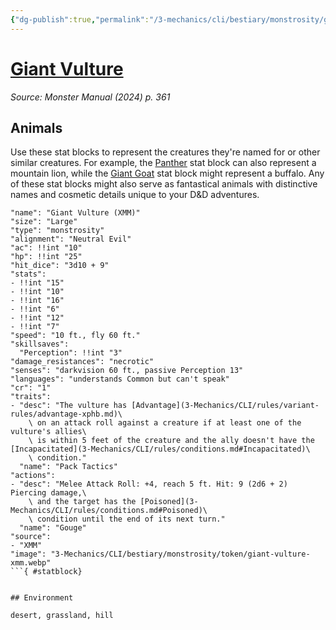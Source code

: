```yaml
---
{"dg-publish":true,"permalink":"/3-mechanics/cli/bestiary/monstrosity/giant-vulture-xmm/","tags":["ttrpg-cli/compendium/src/5e/xmm","ttrpg-cli/monster/cr/1","ttrpg-cli/monster/environment/desert","ttrpg-cli/monster/environment/grassland","ttrpg-cli/monster/environment/hill","ttrpg-cli/monster/size/large","ttrpg-cli/monster/type/monstrosity"],"noteIcon":""}
---
```


# [Giant Vulture](3-Mechanics\CLI\bestiary\monstrosity/giant-vulture-xmm.md)
*Source: Monster Manual (2024) p. 361*  

## Animals

Use these stat blocks to represent the creatures they're named for or other similar creatures. For example, the [Panther](3-Mechanics/CLI/bestiary/beast/panther-xmm.md) stat block can also represent a mountain lion, while the [Giant Goat](3-Mechanics/CLI/bestiary/beast/giant-goat-xmm.md) stat block might represent a buffalo. Any of these stat blocks might also serve as fantastical animals with distinctive names and cosmetic details unique to your D&D adventures.

```statblock
"name": "Giant Vulture (XMM)"
"size": "Large"
"type": "monstrosity"
"alignment": "Neutral Evil"
"ac": !!int "10"
"hp": !!int "25"
"hit_dice": "3d10 + 9"
"stats":
- !!int "15"
- !!int "10"
- !!int "16"
- !!int "6"
- !!int "12"
- !!int "7"
"speed": "10 ft., fly 60 ft."
"skillsaves":
  "Perception": !!int "3"
"damage_resistances": "necrotic"
"senses": "darkvision 60 ft., passive Perception 13"
"languages": "understands Common but can't speak"
"cr": "1"
"traits":
- "desc": "The vulture has [Advantage](3-Mechanics/CLI/rules/variant-rules/advantage-xphb.md)\
    \ on an attack roll against a creature if at least one of the vulture's allies\
    \ is within 5 feet of the creature and the ally doesn't have the [Incapacitated](3-Mechanics/CLI/rules/conditions.md#Incapacitated)\
    \ condition."
  "name": "Pack Tactics"
"actions":
- "desc": "Melee Attack Roll: +4, reach 5 ft. Hit: 9 (2d6 + 2) Piercing damage,\
    \ and the target has the [Poisoned](3-Mechanics/CLI/rules/conditions.md#Poisoned)\
    \ condition until the end of its next turn."
  "name": "Gouge"
"source":
- "XMM"
"image": "3-Mechanics/CLI/bestiary/monstrosity/token/giant-vulture-xmm.webp"
```{ #statblock}


## Environment

desert, grassland, hill